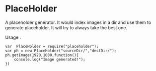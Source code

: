 # PlaceHolder

A placeholder generator. It would index images in a dir and use them to generate placeholder. It will try to always take the best one.

Usage :

    var  PlaceHolder = require("placeholder");
    var ph = new PlaceHolder("sourceDir/","destDir/");
    ph.getImage(1920,1080,function(){
        console.log("Image generated!");
    })